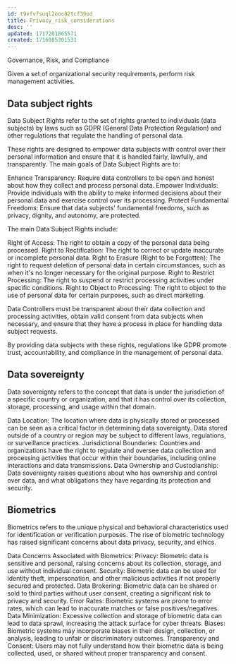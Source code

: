 ```yaml
---
id: t9vfvfsuql2ooc82tcf39od
title: Privacy_risk_considerations
desc: ''
updated: 1717201865571
created: 1716085301531
---
```

Governance, Risk, and Compliance

Given a set of organizational security requirements, perform risk
management activities.

## Data subject rights

Data Subject Rights refer to the set of rights granted to individuals (data subjects) by laws such as GDPR  (General Data Protection Regulation) and other regulations that regulate the handling of personal data.

These rights are designed to empower data subjects with control over their personal information and ensure that it is handled fairly, lawfully, and transparently. The main goals of Data Subject Rights are to:

Enhance Transparency: Require data controllers to be open and honest about how they collect and process personal data.
Empower Individuals: Provide individuals with the ability to make informed decisions about their personal data and exercise control over its processing.
Protect Fundamental Freedoms: Ensure that data subjects' fundamental freedoms, such as privacy, dignity, and autonomy, are protected.

The main Data Subject Rights include:

Right of Access: The right to obtain a copy of the personal data being processed.
Right to Rectification: The right to correct or update inaccurate or incomplete personal data.
Right to Erasure (Right to be Forgotten): The right to request deletion of personal data in certain circumstances, such as when it's no longer necessary for the original purpose.
Right to Restrict Processing: The right to suspend or restrict processing activities under specific conditions.
Right to Object to Processing: The right to object to the use of personal data for certain purposes, such as direct marketing.

Data Controllers must be transparent about their data collection and processing activities, obtain valid consent from data subjects when necessary, and ensure that they have a process in place for handling data subject requests.

By providing data subjects with these rights, regulations like GDPR promote trust, accountability, and compliance in the management of personal data.

## Data sovereignty

Data sovereignty refers to the concept that data is under the jurisdiction of a specific country or organization, and that it has control over its collection, storage, processing, and usage within that domain.

Data Location: The location where data is physically stored or processed can be seen as a critical factor in determining data sovereignty. Data stored outside of a country or region may be subject to different laws, regulations, or surveillance practices.
Jurisdictional Boundaries: Countries and organizations have the right to regulate and oversee data collection and processing activities that occur within their boundaries, including online interactions and data transmissions.
Data Ownership and Custodianship: Data sovereignty raises questions about who has ownership and control over data, and what obligations they have regarding its protection and security.

## Biometrics

Biometrics refers to the unique physical and behavioral characteristics used for identification or verification purposes. The rise of biometric technology has raised significant concerns about data privacy, security, and ethics.

Data Concerns Associated with Biometrics:
Privacy: Biometric data is sensitive and personal, raising concerns about its collection, storage, and use without individual consent.
Security: Biometric data can be used for identity theft, impersonation, and other malicious activities if not properly secured and protected.
Data Brokering: Biometric data can be shared or sold to third parties without user consent, creating a significant risk to privacy and security.
Error Rates: Biometric systems are prone to error rates, which can lead to inaccurate matches or false positives/negatives.
Data Minimization: Excessive collection and storage of biometric data can lead to data sprawl, increasing the attack surface for cyber threats.
Biases: Biometric systems may incorporate biases in their design, collection, or analysis, leading to unfair or discriminatory outcomes.
Transparency and Consent: Users may not fully understand how their biometric data is being collected, used, or shared without proper transparency and consent.

